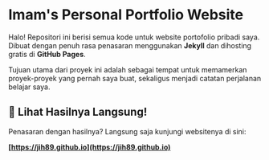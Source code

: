 # Imam's Personal Portfolio Website

Halo! Repositori ini berisi semua kode untuk website portofolio pribadi saya. Dibuat dengan penuh rasa penasaran menggunakan **Jekyll** dan dihosting gratis di **GitHub Pages**.

Tujuan utama dari proyek ini adalah sebagai tempat untuk memamerkan proyek-proyek yang pernah saya buat, sekaligus menjadi catatan perjalanan belajar saya.

## 🚀 Lihat Hasilnya Langsung!

Penasaran dengan hasilnya? Langsung saja kunjungi websitenya di sini:

**[https://jih89.github.io](https://jih89.github.io)**